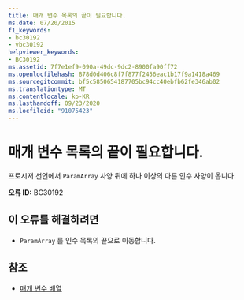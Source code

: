 ```yaml
---
title: 매개 변수 목록의 끝이 필요합니다.
ms.date: 07/20/2015
f1_keywords:
- bc30192
- vbc30192
helpviewer_keywords:
- BC30192
ms.assetid: 7f7e1ef9-090a-49dc-9dc2-8900fa90ff72
ms.openlocfilehash: 878d0d406c8f7f877f2456eac1b17f9a1418a469
ms.sourcegitcommit: bf5c5850654187705bc94cc40ebfb62fe346ab02
ms.translationtype: MT
ms.contentlocale: ko-KR
ms.lasthandoff: 09/23/2020
ms.locfileid: "91075423"
---
```

# <a name="end-of-parameter-list-expected"></a>매개 변수 목록의 끝이 필요합니다.

프로시저 선언에서 `ParamArray` 사양 뒤에 하나 이상의 다른 인수 사양이 옵니다.  
  
 **오류 ID:** BC30192  
  
## <a name="to-correct-this-error"></a>이 오류를 해결하려면  
  
- `ParamArray` 를 인수 목록의 끝으로 이동합니다.  
  
## <a name="see-also"></a>참조

- [매개 변수 배열](../programming-guide/language-features/procedures/parameter-arrays.md)
